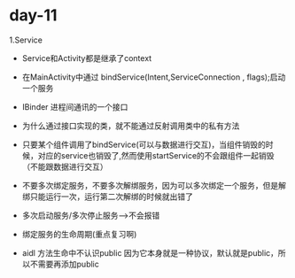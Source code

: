 # day-11

1.Service

* Service和Activity都是继承了context

* 在MainActivity中通过 bindService(Intent,ServiceConnection , flags);启动一个服务

* IBinder 进程间通讯的一个接口

* 为什么通过接口实现的类，就不能通过反射调用类中的私有方法

* 只要某个组件调用了bindService(可以与数据进行交互)，当组件销毁的时候，对应的service也销毁了,然而使用startService的不会跟组件一起销毁（不能跟数据进行交互）

* 不要多次绑定服务，不要多次解绑服务，因为可以多次绑定一个服务，但是解绑只能运行一次，运行第二次解绑的时候就出错了

* 多次启动服务/多次停止服务-->不会报错

* 绑定服务的生命周期(重点复习啊)

* aidl 方法生命中不认识public 因为它本身就是一种协议，默认就是public，所以不需要再添加public